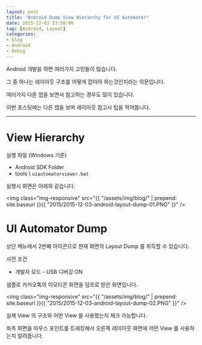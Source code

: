```yaml
---
layout: post
title: "Android Dump View Hierarchy for UI Automator"
date: 2015-12-03 23:50:00
tag: [Android, Layout]
categories:
- blog
- Android
- Debug
---
```


<!--more-->

Android 개발을 하면 여러가지 고민들이 많습니다.

그 중 하나는 레이아웃 구조를 어떻게 잡아야 하는것인지라는 의문입니다.

여러가지 다른 앱을 보면서 참고하는 경우도 많이 있습니다.

이번 포스팅에는 다른 앱을 보며 레이아웃 참고시 팁을 적어봅니다.

- - -

# View Hierarchy

실행 파일 (Windows 기준)

- Android SDK Folder
 - tools \ `uiautomatorviewer.bat`

실행시 화면은 아래와 같습니다.

 <img class="img-responsive" src="{{ "/assets/img/blog/" | prepend: site.baseurl }}{{ "2015/2015-12-03-android-layout-dump-01.PNG" }}" />

# UI Automator Dump

상단 메뉴에서 2번째 아이콘으로 현재 화면의 Layout Dump 를 취득할 수 있습니다.

사전 조건

- 개발자 모드 - USB 디버깅 ON

샘플로 카카오톡의 이모티콘 화면을 덤프로 받은 화면입니다.

 <img class="img-responsive" src="{{ "/assets/img/blog/" | prepend: site.baseurl }}{{ "2015/2015-12-03-android-layout-dump-02.PNG" }}" />

실제 View 의 구조와 어떤 View 를 사용했는지 체크 가능합니다.

좌측 화면을 마우스 포인트를 트래킹해서 오른쪽 레이아웃 화면에 어떤 View 를 사용하는지 알려줍니다.
